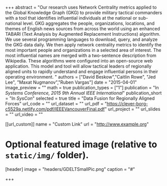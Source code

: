 +++
abstract = "Our research uses Network Centrality metrics applied to the Global Knowledge Graph (GKG) to provide military tactical commanders with a tool that identifies influential individuals at the national or sub-national level. GKG aggregates the people, organizations, locations, and themes of English news sources from across the world using an enhanced TABARI (Text Analysis by Augmented Replacement Instructions) algorithm. We use several programming languages to download, query, and analyze the GKG data daily. We then apply network centrality metrics to identify the most important people and organizations in a selected area of interest. The most influential names are merged with a two-sentence description from Wikipedia.  These algorithms were configured into an open-source web application. This model and tool will allow tactical leaders of regionally aligned units to rapidly understand and engage influential persons in their operating environment. "
authors = ["David Beskow","Caitlin Rowe", "Jed Lee", "Maxat Nugmanov","Ruben Vargas"]
date = "2015-04-01"
image_preview = ""
math = true
publication_types = ["1"]
publication = "In *Systems Conference, 2015 9th Annual IEEE International*"
publication_short = "In *SysCon*"
selected = true
title = "Data Fusion for Regionally Aligned Forces"
url_code = ""
url_dataset = ""
url_pdf = "https://clever-borg-c5529a.netlify.com/pdf/IEEEVancouverFinal.pdf"
url_project = ""
url_slides = ""
url_video = ""

[[url_custom]]
name = "Custom Link"
url = "http://www.example.org"

# Optional featured image (relative to `static/img/` folder).
[header]
image = "headers/GDELTSmallPic.png"
caption = "#"

+++


